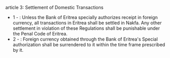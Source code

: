 article 3: Settlement of Domestic Transactions 

<ul>
			<li>1 - : Unless the Bank of Eritrea specially authorizes receipt in foreign currency, all transactions in Eritrea shall be settled in Nakfa. Any other settlement in violation of these Regulations shall be punishable under the Penal Code of Eritrea. <ul>
			</ul></li>			<li>2 - : Foreign currency obtained through the Bank of Eritrea&#39;s Special authorization shall be surrendered to it within the time frame prescribed by it. <ul>
			</ul></li></ul>